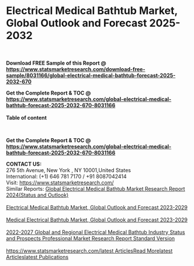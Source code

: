 <h1>Electrical Medical Bathtub Market, Global Outlook and Forecast 2025-2032</h1><br/><p><strong>Download FREE Sample of this Report @ <a href="https://www.statsmarketresearch.com/download-free-sample/8031166/global-electrical-medical-bathtub-forecast-2025-2032-670">https://www.statsmarketresearch.com/download-free-sample/8031166/global-electrical-medical-bathtub-forecast-2025-2032-670</a></strong></p><div><b>Get the Complete Report & TOC @ <a href="https://www.statsmarketresearch.com/global-electrical-medical-bathtub-forecast-2025-2032-670-8031166">https://www.statsmarketresearch.com/global-electrical-medical-bathtub-forecast-2025-2032-670-8031166</a></b></div><br><b>Table of content</b><p><br><div><b>Get the Complete Report & TOC @ <a href="https://www.statsmarketresearch.com/global-electrical-medical-bathtub-forecast-2025-2032-670-8031166">https://www.statsmarketresearch.com/global-electrical-medical-bathtub-forecast-2025-2032-670-8031166</a></b></div></p> <b>CONTACT US:</b><br>276 5th Avenue, New York , NY 10001,United States<br>International: (+1) 646 781 7170 / +91 8087042414<br>Visit: <a href="https://www.statsmarketresearch.com/">https://www.statsmarketresearch.com/</a><br>Similar Reports: <a href="https://www.statsmarketresearch.com/global-electrical-medical-bathtub-forecast-2025-2032-670-8031166">Global Electrical Medical Bathtub Market Research Report 2024(Status and Outlook)</a><br/><br/><a href="https://www.statsmarketresearch.com/global-electrical-medical-bathtub-forecast-2025-2032-670-8031166">Electrical Medical Bathtub Market, Global Outlook and Forecast 2023-2029</a><br/><br/><a href="https://www.statsmarketresearch.com/global-electrical-medical-bathtub-forecast-2025-2032-670-8031166">Medical Electrical Bathtub Market, Global Outlook and Forecast 2023-2029</a><br/><br/><a href="https://www.statsmarketresearch.com/global-electrical-medical-bathtub-forecast-2025-2032-670-8031166">2022-2027 Global and Regional Electrical Medical Bathtub Industry Status and Prospects Professional Market Research Report Standard Version</a><br/><br/><a href="https://gyeongbokgung.com">https://www.statsmarketresearch.com/</a><a href="https://hallyeomaritime.com">latest Articles</a><a href="https://jingwansa.com">Read More</a><a href=https://nguoiviet.jp/">latest Articles</a><a href="https://www.intelmarketresearch.com/">latest Publications</a>